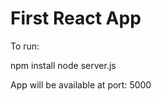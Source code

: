First React App
===============

To run:

npm install
node server.js

App will be available at port: 5000